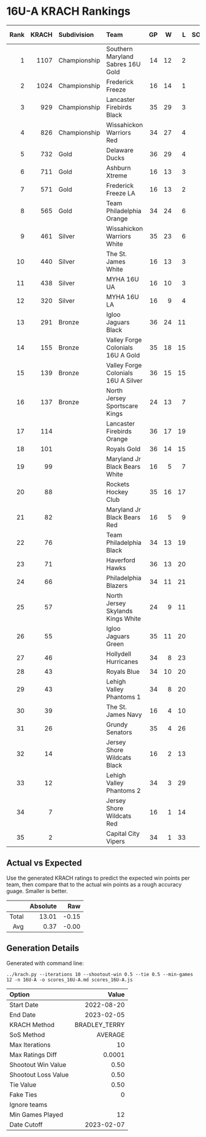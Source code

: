 # 16U-A KRACH Rankings
Rank|KRACH|Subdivision|Team|GP|W|L|SOW|SOL|T|SoS|Exp Wins|Win Diff
---:|---:|:---|:---|---:|---:|---:|---:|---:|---:|---:|---:|---:
1|1107|Championship|Southern Maryland Sabres 16U Gold|14|12|2|0|0|0|335|11.3|-0.7
2|1024|Championship|Frederick Freeze|16|14|1|1|0|0|204|13.8|-0.7
3|929|Championship|Lancaster Firebirds Black|35|29|3|3|0|0|259|29.1|-1.4
4|826|Championship|Wissahickon Warriors Red|34|27|4|1|2|0|278|27.4|-1.1
5|732|Gold|Delaware Ducks|36|29|4|1|2|0|195|29.6|-0.9
6|711|Gold|Ashburn Xtreme|16|13|3|0|0|0|249|12.6|-0.4
7|571|Gold|Frederick Freeze LA|16|13|2|0|1|0|161|13.3|-0.2
8|565|Gold|Team Philadelphia Orange|34|24|6|4|0|0|256|25.5|-0.5
9|461|Silver|Wissahickon Warriors White|35|23|6|2|4|0|245|25.6|-0.4
10|440|Silver|The St. James White|16|13|3|0|0|0|122|13.1|0.1
11|438|Silver|MYHA 16U UA|16|10|3|1|2|0|324|11.3|-0.2
12|320|Silver|MYHA 16U LA|16|9|4|2|1|0|269|10.5|-0.0
13|291|Bronze|Igloo Jaguars Black|36|24|11|0|1|0|280|24.6|0.1
14|155|Bronze|Valley Forge Colonials 16U A Gold|35|18|15|0|2|0|313|19.3|0.3
15|139|Bronze|Valley Forge Colonials 16U A Silver|36|15|15|2|4|0|271|18.2|0.2
16|137|Bronze|North Jersey Sportscare Kings|24|13|7|2|2|0|153|15.6|0.6
17|114||Lancaster Firebirds Orange|36|17|19|0|0|0|265|17.3|0.3
18|101||Royals Gold|36|14|15|5|2|0|245|18.0|0.5
19|99||Maryland Jr Black Bears White|16|5|7|3|1|0|283|7.2|0.2
20|88||Rockets Hockey Club|35|16|17|1|1|0|211|17.5|0.5
21|82||Maryland Jr Black Bears Red|16|5|9|1|1|0|340|6.1|0.1
22|76||Team Philadelphia Black|34|13|19|0|2|0|281|14.4|0.4
23|71||Haverford Hawks|36|13|20|2|1|0|294|14.9|0.4
24|66||Philadelphia Blazers|34|11|21|1|1|0|294|12.3|0.3
25|57||North Jersey Skylands Kings White|24|9|11|2|2|0|138|11.5|0.5
26|55||Igloo Jaguars Green|35|11|20|3|1|0|232|13.4|0.4
27|46||Hollydell Hurricanes|34|8|23|2|1|0|281|9.7|0.2
28|43||Royals Blue|34|10|20|2|2|0|213|12.4|0.4
29|43||Lehigh Valley Phantoms 1|34|8|20|3|3|0|288|11.3|0.3
30|39||The St. James Navy|16|4|10|1|1|0|254|5.2|0.2
31|26||Grundy Senators|35|4|26|1|4|0|301|6.6|0.1
32|14||Jersey Shore Wildcats Black|16|2|13|0|1|0|169|2.6|0.1
33|12||Lehigh Valley Phantoms 2|34|3|29|1|1|0|250|4.1|0.1
34|7||Jersey Shore Wildcats Red|16|1|14|1|0|0|163|1.6|0.1
35|2||Capital City Vipers|34|1|33|0|0|0|293|1.0|0.0

## Actual vs Expected
Use the generated KRACH ratings to predict the expected win points per team, then compare that to the actual win points as a rough accuracy guage. Smaller is better.

||Absolute|Raw
|---:|---:|---:
|Total|13.01|-0.15
|Avg|0.37|-0.00

## Generation Details

Generated with command line:
```
../krach.py --iterations 10 --shootout-win 0.5 --tie 0.5 --min-games 12 -n 16U-A -o scores_16U-A.md scores_16U-A.js
```

| Option | Value |
| :----- | ----: |
| Start Date | 2022-08-20 |
| End Date | 2023-02-05 |
| KRACH Method | BRADLEY_TERRY |
| SoS Method | AVERAGE |
| Max Iterations | 10 |
| Max Ratings Diff | 0.0001 |
| Shootout Win Value | 0.50 |
| Shootout Loss Value | 0.50 |
| Tie Value | 0.50 |
| Fake Ties | 0 |
| Ignore teams |  |
| Min Games Played | 12 |
| Date Cutoff | 2023-02-07 |

